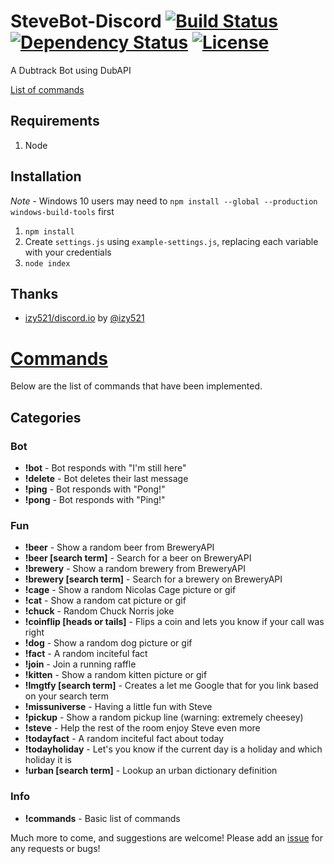 # SteveBot-Discord [![Build Status](https://travis-ci.org/coryshaw1/SteveBot-Discord.svg?branch=master)](https://travis-ci.org/coryshaw1/SteveBot-Discord) [![Dependency Status](https://david-dm.org/coryshaw1/SteveBot-Discord.svg)](https://david-dm.org/coryshaw1/SteveBot-Discord) [![License](http://img.shields.io/:license-mit-blue.svg)](https://github.com/coryshaw1/SteveBot-Discord/blob/master/LICENSE)
A Dubtrack Bot using DubAPI

[List of commands](#commands)

## Requirements
1. Node

## Installation

*Note* - Windows 10 users may need to `npm install --global --production windows-build-tools` first

1. `npm install`
2. Create `settings.js` using `example-settings.js`, replacing each variable with your credentials
3. `node index`

## Thanks
* [izy521/discord.io](https://github.com/izy521/discord.io) by [@izy521](https://github.com/izy521/discord.io)

# [Commands](#commands)
Below are the list of commands that have been implemented.
## Categories

### Bot

* **!bot** - Bot responds with "I'm still here"
* **!delete** - Bot deletes their last message
* **!ping** - Bot responds with "Pong!"
* **!pong** - Bot responds with "Ping!"

### Fun
* **!beer** - Show a random beer from BreweryAPI
* **!beer [search term]** - Search for a beer on BreweryAPI
* **!brewery** - Show a random brewery from BreweryAPI
* **!brewery [search term]** - Search for a brewery on BreweryAPI
* **!cage** - Show a random Nicolas Cage picture or gif
* **!cat** - Show a random cat picture or gif
* **!chuck** - Random Chuck Norris joke
* **!coinflip [heads or tails]** - Flips a coin and lets you know if your call was right
* **!dog** - Show a random dog picture or gif
* **!fact** - A random inciteful fact
* **!join** - Join a running raffle
* **!kitten** - Show a random kitten picture or gif
* **!lmgtfy [search term]** - Creates a let me Google that for you link based on your search term
* **!missuniverse** - Having a little fun with Steve
* **!pickup** - Show a random pickup line (warning: extremely cheesey)
* **!steve** - Help the rest of the room enjoy Steve even more
* **!todayfact** - A random inciteful fact about today
* **!todayholiday** - Let's you know if the current day is a holiday and which holiday it is
* **!urban [search term]** - Lookup an urban dictionary definition

### Info
* **!commands** - Basic list of commands

Much more to come, and suggestions are welcome! Please add an [issue](https://github.com/coryshaw1/SteveBot-Discord/issues) for any requests or bugs!
